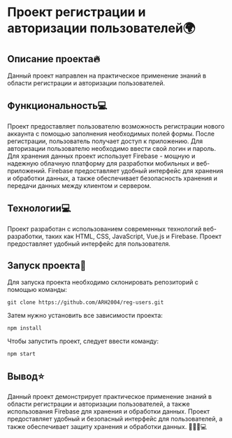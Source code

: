 # Проект регистрации и авторизации пользователей🌍

## Описание проекта🔥

Данный проект направлен на практическое применение знаний в области регистрации и авторизации пользователей.

## Функциональность💻

Проект предоставляет пользователю возможность регистрации нового аккаунта с помощью заполнения необходимых полей формы. После регистрации, пользователь получает доступ к приложению.
Для авторизации пользователю необходимо ввести свой логин и пароль.
Для хранения данных проект использует Firebase - мощную и надежную облачную платформу для разработки мобильных и веб-приложений. Firebase предоставляет удобный интерфейс для хранения и обработки данных, а также обеспечивает безопасность хранения и передачи данных между клиентом и сервером.

## Технологии💻

Проект разработан с использованием современных технологий веб-разработки, таких как HTML, CSS, JavaScript, Vue.js и Firebase. Проект предоставляет удобный интерфейс для пользователя.

## Запуск проекта🚀

Для запуска проекта необходимо склонировать репозиторий с помощью команды:

```
git clone https://github.com/ARH2004/reg-users.git
```

Затем нужно установить все зависимости проекта:

```
npm install
```

Чтобы запустить проект, следует ввести команду:

```
npm start
```

## Вывод⭐️

Данный проект демонстрирует практическое применение знаний в области регистрации и авторизации пользователей, а также использования Firebase для хранения и обработки данных. Проект предоставляет удобный и безопасный интерфейс для пользователей, а также обеспечивает защиту хранения и обработки данных. 🚀👨‍💻💻
